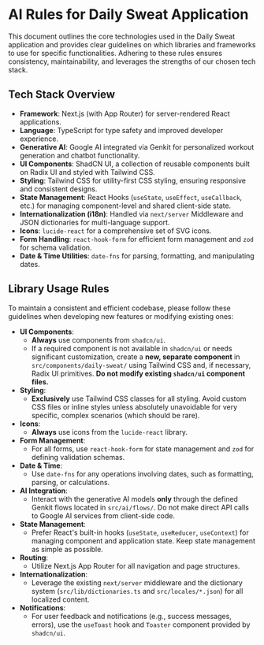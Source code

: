 # AI Rules for Daily Sweat Application

This document outlines the core technologies used in the Daily Sweat application and provides clear guidelines on which libraries and frameworks to use for specific functionalities. Adhering to these rules ensures consistency, maintainability, and leverages the strengths of our chosen tech stack.

## Tech Stack Overview

*   **Framework**: Next.js (with App Router) for server-rendered React applications.
*   **Language**: TypeScript for type safety and improved developer experience.
*   **Generative AI**: Google AI integrated via Genkit for personalized workout generation and chatbot functionality.
*   **UI Components**: ShadCN UI, a collection of reusable components built on Radix UI and styled with Tailwind CSS.
*   **Styling**: Tailwind CSS for utility-first CSS styling, ensuring responsive and consistent designs.
*   **State Management**: React Hooks (`useState`, `useEffect`, `useCallback`, etc.) for managing component-level and shared client-side state.
*   **Internationalization (i18n)**: Handled via `next/server` Middleware and JSON dictionaries for multi-language support.
*   **Icons**: `lucide-react` for a comprehensive set of SVG icons.
*   **Form Handling**: `react-hook-form` for efficient form management and `zod` for schema validation.
*   **Date & Time Utilities**: `date-fns` for parsing, formatting, and manipulating dates.

## Library Usage Rules

To maintain a consistent and efficient codebase, please follow these guidelines when developing new features or modifying existing ones:

*   **UI Components**:
    *   **Always** use components from `shadcn/ui`.
    *   If a required component is not available in `shadcn/ui` or needs significant customization, create a **new, separate component** in `src/components/daily-sweat/` using Tailwind CSS and, if necessary, Radix UI primitives. **Do not modify existing `shadcn/ui` component files.**
*   **Styling**:
    *   **Exclusively** use Tailwind CSS classes for all styling. Avoid custom CSS files or inline styles unless absolutely unavoidable for very specific, complex scenarios (which should be rare).
*   **Icons**:
    *   **Always** use icons from the `lucide-react` library.
*   **Form Management**:
    *   For all forms, use `react-hook-form` for state management and `zod` for defining validation schemas.
*   **Date & Time**:
    *   Use `date-fns` for any operations involving dates, such as formatting, parsing, or calculations.
*   **AI Integration**:
    *   Interact with the generative AI models **only** through the defined Genkit flows located in `src/ai/flows/`. Do not make direct API calls to Google AI services from client-side code.
*   **State Management**:
    *   Prefer React's built-in hooks (`useState`, `useReducer`, `useContext`) for managing component and application state. Keep state management as simple as possible.
*   **Routing**:
    *   Utilize Next.js App Router for all navigation and page structures.
*   **Internationalization**:
    *   Leverage the existing `next/server` middleware and the dictionary system (`src/lib/dictionaries.ts` and `src/locales/*.json`) for all localized content.
*   **Notifications**:
    *   For user feedback and notifications (e.g., success messages, errors), use the `useToast` hook and `Toaster` component provided by `shadcn/ui`.